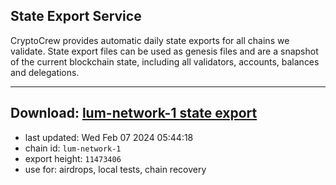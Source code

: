 ## State Export Service
CryptoCrew provides automatic daily state exports for all chains we validate. State export files can be used as genesis files and are a snapshot of the current blockchain state, including all validators, accounts, balances and delegations.

---
**Download: [lum-network-1 state export](https://dl.ccvalidators.com/SERVICE/lumnetwork/lum-network-1_export_11473406.json)**
---

- last updated: Wed Feb 07 2024 05:44:18
- chain id: `lum-network-1`
- export height: `11473406`
- use for: airdrops, local tests, chain recovery
